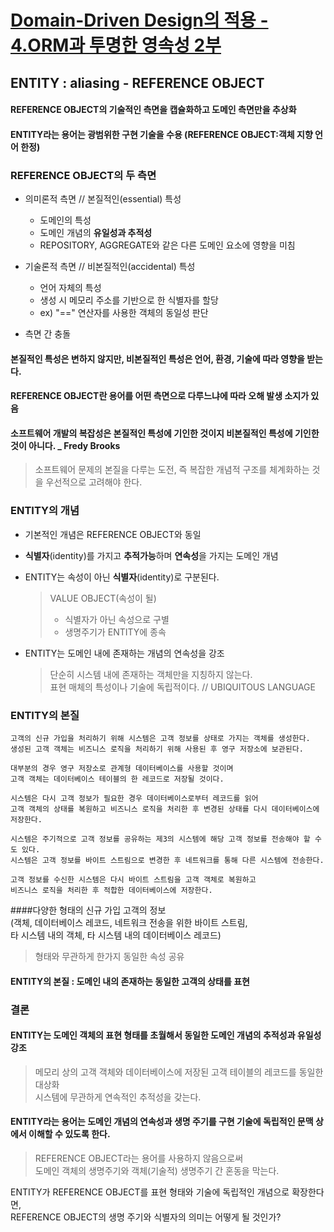 # [Domain-Driven Design의 적용 - 4.ORM과 투명한 영속성 2부](http://aeternum.egloos.com/1380433)

## ENTITY : aliasing - REFERENCE OBJECT  
#### REFERENCE OBJECT의 기술적인 측면을 캡슐화하고 도메인 측면만을 추상화  
#### ENTITY라는 용어는 광범위한 구현 기술을 수용 (REFERENCE OBJECT:객체 지향 언어 한정)

### REFERENCE OBJECT의 두 측면  
* 의미론적 측면 // 본질적인(essential) 특성  
  * 도메인의 특성  
  * 도메인 개념의 **유일성과 추적성**  
  * REPOSITORY, AGGREGATE와 같은 다른 도메인 요소에 영향을 미침  

* 기술론적 측면 // 비본질적인(accidental) 특성  
  * 언어 자체의 특성  
  * 생성 시 메모리 주소를 기반으로 한 식별자를 할당  
  * ex) "==" 연산자를 사용한 객체의 동일성 판단  

* 측면 간 충돌
#### 본질적인 특성은 변하지 않지만, 비본질적인 특성은 언어, 환경, 기술에 따라 영향을 받는다.  
#### REFERENCE OBJECT란 용어를 어떤 측면으로 다루느냐에 따라 오해 발생 소지가 있음  
#### 소프트웨어 개발의 복잡성은 본질적인 특성에 기인한 것이지 비본질적인 특성에 기인한 것이 아니다. _ Fredy Brooks
> 소프트웨어 문제의 본질을 다루는 도전, 즉 복잡한 개념적 구조를 체계화하는 것을 우선적으로 고려해야 한다.  

### ENTITY의 개념  
* 기본적인 개념은 REFERENCE OBJECT와 동일  
* **식별자**(identity)를 가지고 **추적가능**하며 **연속성**을 가지는 도메인 개념  
* ENTITY는 속성이 아닌 **식별자**(identity)로 구분된다.  
  > VALUE OBJECT(속성이 될)  
  > * 식별자가 아닌 속성으로 구별  
  > * 생명주기가 ENTITY에 종속  
  
* ENTITY는 도메인 내에 존재하는 개념의 연속성을 강조  
  > 단순히 시스템 내에 존재하는 객체만을 지칭하지 않는다.  
  > 표현 매체의 특성이나 기술에 독립적이다. // UBIQUITOUS LANGUAGE  

### ENTITY의 본질
```
고객의 신규 가입을 처리하기 위해 시스템은 고객 정보를 상태로 가지는 객체를 생성한다.
생성된 고객 객체는 비즈니스 로직을 처리하기 위해 사용된 후 영구 저장소에 보관된다.

대부분의 경우 영구 저장소로 관계형 데이터베이스를 사용할 것이며 
고객 객체는 데이터베이스 테이블의 한 레코드로 저장될 것이다. 

시스템은 다시 고객 정보가 필요한 경우 데이터베이스로부터 레코드를 읽어 
고객 객체의 상태를 복원하고 비즈니스 로직을 처리한 후 변경된 상태를 다시 데이터베이스에 저장한다. 

시스템은 주기적으로 고객 정보를 공유하는 제3의 시스템에 해당 고객 정보를 전송해야 할 수도 있다. 
시스템은 고객 정보를 바이트 스트림으로 변경한 후 네트워크를 통해 다른 시스템에 전송한다. 

고객 정보를 수신한 시스템은 다시 바이트 스트림을 고객 객체로 복원하고 
비즈니스 로직을 처리한 후 적합한 데이터베이스에 저장한다.
```
####다양한 형태의 신규 가입 고객의 정보  
(객체, 데이터베이스 레코드, 네트워크 전송을 위한 바이트 스트림,  
타 시스템 내의 객체, 타 시스템 내의 데이터베이스 레코드)  
> 형태와 무관하게 한가지 동일한 속성 공유  

#### ENTITY의 본질 : 도메인 내의 존재하는 동일한 고객의 상태를 표현  

### 결론  
#### ENTITY는 도메인 객체의 표현 형태를 초월해서 **동일한 도메인 개념의 추적성과 유일성** 강조  
  > 메모리 상의 고객 객체와 데이터베이스에 저장된 고객 테이블의 레코드를 동일한 대상화  
  > 시스템에 무관하게 연속적인 추적성을 갖는다.  
  
#### ENTITY라는 용어는 도메인 개념의 연속성과 생명 주기를 구현 기술에 독립적인 문맥 상에서 이해할 수 있도록 한다.
  > REFERENCE OBJECT라는 용어를 사용하지 않음으로써  
  > 도메인 객체의 생명주기와 객체(기술적) 생명주기 간 혼동을 막는다.  
  
ENTITY가 REFERENCE OBJECT를 표현 형태와 기술에 독립적인 개념으로 확장한다면,  
REFERENCE OBJECT의 생명 주기와 식별자의 의미는 어떻게 될 것인가?
